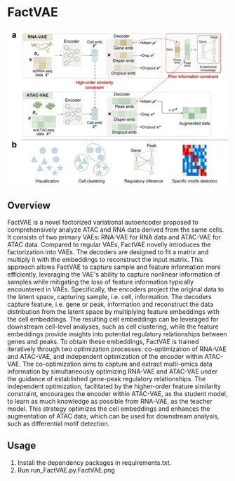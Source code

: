# FactVAE

![FactVAE Workflow](./FactVAE/FactVAE.png)

## Overview
FactVAE is a novel factorized variational autoencoder proposed to comprehensively analyze ATAC and RNA data derived from the same cells. It consists of two primary VAEs: RNA-VAE for RNA data and ATAC-VAE for ATAC data. Compared to regular VAEs, FactVAE novelly introduces the factorization into VAEs. The decoders are designed to fit a matrix and multiply it with the embeddings to reconstruct the input matrix. This approach allows FactVAE to capture sample and feature information more efficiently, leveraging the VAE's ability to capture nonlinear information of samples while mitigating the loss of feature information typically encountered in VAEs. Specifically, the encoders project the original data to the latent space, capturing sample, i.e. cell, information. The decoders capture feature, i.e. gene or peak, information and reconstruct the data distribution from the latent space by multiplying feature embeddings with the cell embeddings. The resulting cell embeddings can be leveraged for downstream cell-level analyses, such as cell clustering, while the feature embeddings provide insights into potential regulatory relationships between genes and peaks. To obtain these embeddings, FactVAE is trained iteratively through two optimization processes: co-optimization of RNA-VAE and ATAC-VAE, and independent optimization of the encoder within ATAC-VAE. The co-optimization aims to capture and extract multi-omics data information by simultaneously optimizing RNA-VAE and ATAC-VAE under the guidance of established gene-peak regulatory relationships. The independent optimization, facilitated by the higher-order feature similarity constraint, encourages the encoder within ATAC-VAE, as the student model, to learn as much knowledge as possible from RNA-VAE, as the teacher model. This strategy optimizes the cell embeddings and enhances the augmentation of ATAC data, which can be used for downstream analysis, such as differential motif detection.

## Usage
1. Install the dependency packages in requirements.txt.  
2. Run run_FactVAE.py.FactVAE.png
